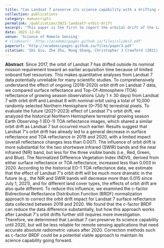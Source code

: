 ```yaml
---
title: "Can Landsat 7 preserve its science capability with a drifting orbit?"
collection: publications
category: manuscripts
permalink: /publication/2021-landsat7-orbit-drift
excerpt: 'This paper is the first to report the orbital drift of the Landsat 7 satellite and its impact on reflectance. The findings summarized in this study currently serve as foundational information about Landsat 7, as featured in.'
date: 2021-12-01
venue: 'Science of Remote Sensing'
# slidesurl: 'http://academicpages.github.io/files/slides3.pdf'
paperurl: 'http://academicpages.github.io/files/paper3.pdf'
citation: 'Shi Qiu, Zhe Zhu, Rong Shang, Christopher J Crawford (2021). &quot;Can Landsat 7 preserve its science capability with a drifting orbit?.&quot; <i>Science of Remote Sensing</i>. 4.'
---
```


<b>Abstract</b>: Since 2017, the orbit of Landsat 7 has drifted outside its nominal mission requirement toward an earlier acquisition time because of limited onboard fuel resources. This makes quantitative analyses from Landsat 7 data potentially unreliable for many scientific studies. To comprehensively understand the effect of ongoing (2018–2020) orbit drift on Landsat 7 data, we compared surface reflectance and Top-Of-Atmosphere (TOA) reflectance of growing season observations (July 1 ± 30 days) from Landsat 7 with orbit drift and Landsat 8 with nominal orbit using a total of 10,000 randomly selected Northern Hemisphere (0–750 N) terrestrial pixels. To evaluate the future (2021–2023) effect of Landsat 7's orbit drift, we analyzed the historical Northern Hemisphere terrestrial growing season Earth Observing-1 (EO-1) TOA reflectance images, which shared a similar orbit drift as Landsat 7 but occurred much earlier. Results suggest that Landsat 7's orbit drift has already led to a general decrease in surface reflectance and TOA reflectance in 2019 and 2020, with a limited impact (overall reflectance changes less than 0.007). The influence of orbit drift is more substantial for the two shortwave infrared (SWIR) bands and the near infrared (NIR) band, but less for the three visible bands (i.e., Red, Green, and Blue). The Normalized Difference Vegetation Index (NDVI), derived from either surface reflectance or TOA reflectance, increased less than 0.003 in 2020. According to the historical EO-1 TOA reflectance data, we estimate that the effect of Landsat 7's orbit drift will be much more dramatic in the future (e.g., the NIR and SWIR bands will decrease more than 0.015 since July 1, 2021), and for different land cover types, the effects of orbit drift are also quite different. To reduce this influence, we examined the c-factor Bidirectional Reflectance Distribution Function (BRDF) normalization approach to correct the orbit drift impact for Landsat 7 surface reflectance data collected between 2019 and 2020. We found that the c-factor BRDF can reduce the data difference substantially, but how this approach works after Landsat 7's orbit drifts further still requires more investigation. Therefore, we determined that Landsat 7 can preserve its science capability until 2020, but will be less reliable for remote sensing applications that need accurate absolute radiometric values after 2020. Correction methods such as c-factor BRDF could be a potential viable approach to maintain its science capability going forward.
